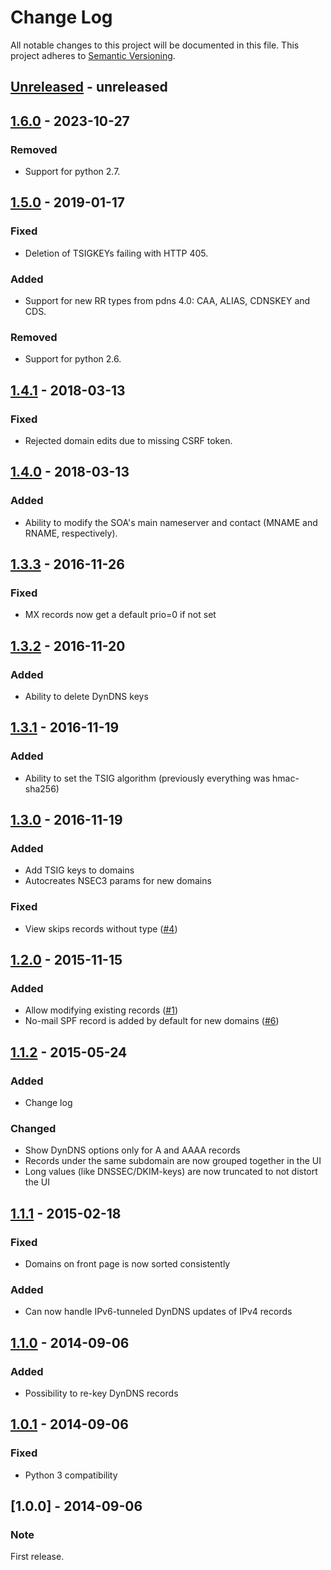 # Change Log

All notable changes to this project will be documented in this file.
This project adheres to [Semantic Versioning](http://semver.org/).

## [Unreleased] - unreleased

## [1.6.0] - 2023-10-27

### Removed
- Support for python 2.7.

## [1.5.0] - 2019-01-17
### Fixed
- Deletion of TSIGKEYs failing with HTTP 405.

### Added
- Support for new RR types from pdns 4.0: CAA, ALIAS, CDNSKEY and CDS.

### Removed
- Support for python 2.6.

## [1.4.1] - 2018-03-13
### Fixed
- Rejected domain edits due to missing CSRF token.

## [1.4.0] - 2018-03-13

### Added
- Ability to modify the SOA's main nameserver and contact (MNAME and RNAME, respectively).

## [1.3.3] - 2016-11-26
### Fixed
- MX records now get a default prio=0 if not set

## [1.3.2] - 2016-11-20
### Added
- Ability to delete DynDNS keys

## [1.3.1] - 2016-11-19
### Added
- Ability to set the TSIG algorithm (previously everything was hmac-sha256)

## [1.3.0] - 2016-11-19
### Added
- Add TSIG keys to domains
- Autocreates NSEC3 params for new domains

### Fixed
- View skips records without type ([#4](https://github.com/thusoy/poff/issues/4))

## [1.2.0] - 2015-11-15
### Added
- Allow modifying existing records ([#1](https://github.com/thusoy/poff/issues/1))
- No-mail SPF record is added by default for new domains ([#6](https://github.com/thusoy/poff/issues/6))

## [1.1.2] - 2015-05-24
### Added
- Change log

### Changed
- Show DynDNS options only for A and AAAA records
- Records under the same subdomain are now grouped together in the UI
- Long values (like DNSSEC/DKIM-keys) are now truncated to not distort the UI

## [1.1.1] - 2015-02-18
### Fixed
- Domains on front page is now sorted consistently

### Added
- Can now handle IPv6-tunneled DynDNS updates of IPv4 records

## [1.1.0] - 2014-09-06
### Added
- Possibility to re-key DynDNS records

## [1.0.1] - 2014-09-06
### Fixed
- Python 3 compatibility

## [1.0.0] - 2014-09-06
### Note
First release.

[unreleased]: https://github.com/thusoy/poff/compare/v1.6.0...HEAD
[1.6.0]: https://github.com/thusoy/poff/compare/v1.5.0...v1.6.0
[1.5.0]: https://github.com/thusoy/poff/compare/v1.4.1...v1.5.0
[1.4.1]: https://github.com/thusoy/poff/compare/v1.4.0...v1.4.1
[1.4.0]: https://github.com/thusoy/poff/compare/v1.3.3...v1.4.0
[1.3.3]: https://github.com/thusoy/poff/compare/v1.3.2...v1.3.3
[1.3.2]: https://github.com/thusoy/poff/compare/v1.3.1...v1.3.2
[1.3.1]: https://github.com/thusoy/poff/compare/v1.3.0...v1.3.1
[1.3.0]: https://github.com/thusoy/poff/compare/v1.2.0...v1.3.0
[1.2.0]: https://github.com/thusoy/poff/compare/v1.1.2...v1.2.0
[1.1.2]: https://github.com/thusoy/poff/compare/v1.1.1...v1.1.2
[1.1.1]: https://github.com/thusoy/poff/compare/v1.1.0...v1.1.1
[1.1.0]: https://github.com/thusoy/poff/compare/v1.0.1...v1.1.0
[1.0.1]: https://github.com/thusoy/poff/compare/v1.0.0...v1.0.1
